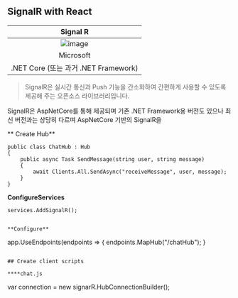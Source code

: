 ## SignalR with React

| Signal R |
|:----:|
| ![image](https://user-images.githubusercontent.com/52397976/147094008-a64921bb-6de6-4770-a6ef-0ea28de6e87c.png) |
| Microsoft |
| .NET Core (또는 과거 .NET Framework) |

> SignalR은 실시간 통신과 Push 기능을 간소화하여 간편하게 사용할 수 있도록 제공해 주는 오픈소스 라이브러리입니다.

SignalR은 AspNetCore를 통해 제공되며 기존 .NET Framework용 버전도 있으나 최신 버전과는 상당히 다르며 AspNetCore 기반의 SignalR을 


** Create Hub**
```
public class ChatHub : Hub
{
    public async Task SendMessage(string user, string message)
    {
        await Clients.All.SendAsync("receiveMessage", user, message);
    }
}
```

**ConfigureServices**
```
services.AddSignalR();
```

```

**Configure**
```
app.UseEndpoints(endpoints =>
{
    endpoints.MapHub<ChatHub>("/chatHub");
}
```

## Create client scripts

****chat.js
```
var connection = new signarR.HubConnectionBuilder();
```
